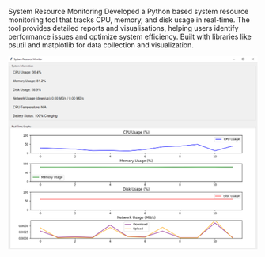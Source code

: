 System Resource Monitoring
Developed a Python based system resource monitoring tool that tracks CPU, memory, and disk usage in real-time. The tool provides detailed reports and visualisations, helping users identify performance issues and optimize system efficiency. Built with libraries like psutil and matplotlib for data collection and visualization.

![Alt text](https://github.com/musabm24/SystemMonitoring/blob/95e8b5d91a4731b69dd216a6902635d9713e2aef/slide1.PNG)
